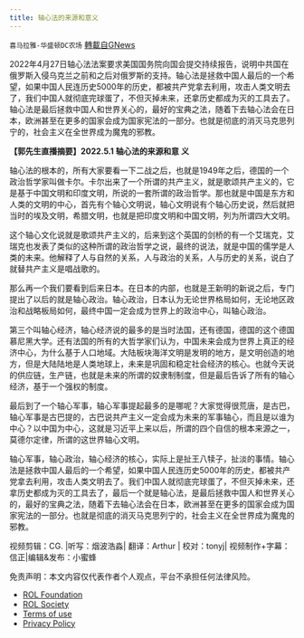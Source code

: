 ```yaml
---
title: 轴心法的来源和意义
---
```

`喜马拉雅-华盛顿DC农场` [轉載自GNews](https://gnews.org/zh-hans/2477657/)

2022年4月27日轴心法法案要求美国国务院向国会提交持续报告，说明中共国在俄罗斯入侵乌克兰之前和之后对俄罗斯的支持。轴心法是拯救中国人最后的一个希望，如果中国人民连历史5000年的历史，都被共产党拿去利用，攻击人类文明去了，我们中国人就彻底完球蛋了，不但灭掉未来，还拿历史都成为灭的工具去了。轴心法是最后拯救中国人和世界关心的，最好的宝典之法，随着下去轴心法会在日本，欧洲甚至在更多的国家会成为国家宪法的一部分。也就是彻底的消灭马克思列宁的，社会主义在全世界成为魔鬼的邪教。
  
**【郭先生直播摘要】2022.5.1 轴心法的来源和意** **义**
 
轴心法的根本的，所有大家要看一下二战之后，也就是1949年之后，德国的一个政治哲学家叫做卡尔。卡尔出来了一个所谓的共产主义，就是歌颂共产主义的，它是基于中国文明和印度文明，所说的一套所谓的政治哲学。那也就是中国是东方和人类的文明的中心，首先有个轴心文明说，轴心文明说有个轴心历史说，然后就把当时的埃及文明，希腊文明，也就是把印度文明和中国文明，列为所谓四大文明。
 
这个轴心文化说就是歌颂共产主义的，后来到这个英国的剑桥的有一个艾瑞克，艾瑞克也发表了类似的这种所谓的政治哲学之说，最终的说法，就是中国的儒学是人类的未来。他解释了人与自然的关系，人与政治的关系，人与历史的关系，说白了就替共产主义是唱战歌的。
 
那么再一个我们要看到后来日本。在日本的内部，也就是王新明的新说之后，专门提出了以后的就是轴心政治。轴心政治，日本认为无论世界格局如何，无论地区政治和战略板局如何，最终中国一定会成为世界上的政治中心，叫轴心政治。
 
第三个叫轴心经济，轴心经济说的最多的是当时法国，还有德国，德国的这个德国慕尼黑大学。还有法国的所有的大哲学家们认为，中国未来会成为世界上真正的经济中心，为什么基于人口地域。大陆板块海洋文明是发明的地方，是文明创造的地方，但是大陆陆地是人类地球上，未来是巩固和稳定社会经济的核心。也就今天说的供应链，生产链，也就是未来的所谓的奴隶制制度，但是最后告诉了所有的轴心经济，基于一个强权的制度。
 
最后到了一个轴心军事，轴心军事提起最多的是哪呢？大家觉得很荒唐，是古巴，轴心军事是古巴提的，古巴说共产主义一定会成为未来的军事轴心，而且是以谁为中心？以中国为中心，这就是习近平上来以后，所谓的四个自信的根本来源之一，莫德尔定律，所谓的这世界轴心文明。
 
轴心军事，轴心政治，轴心经济的核心，实际上是扯王八犊子，扯淡的事情。轴心法是拯救中国人最后的一个希望，如果中国人民连历史5000年的历史，都被共产党拿去利用，攻击人类文明去了。我们中国人就彻底完球蛋了，不但灭掉未来，还拿历史都成为灭的工具去了，最后一个就是轴心法，是最后拯救中国人和世界关心的，最好的宝典之法，随着下去轴心法会在日本，欧洲甚至在更多的国家会成为国家宪法的一部分。也就是彻底的消灭马克思列宁的，社会主义在全世界成为魔鬼的邪教。
 
视频剪辑：CG. |听写：烟波浩淼| 翻译：Arthur | 校对：tonyj| 视频制作+字幕：信正|编辑&发布：小蜜蜂

免责声明：本文内容仅代表作者个人观点，平台不承担任何法律风险。
  
- [ROL Foundation](https://rolfoundation.org/)
- [ROL Society](https://rolsociety.org/)
- [Terms of use](https://gnews.org/terms-of-use-3/)
- [Privacy Policy](https://gnews.org/privacy-policy/)
